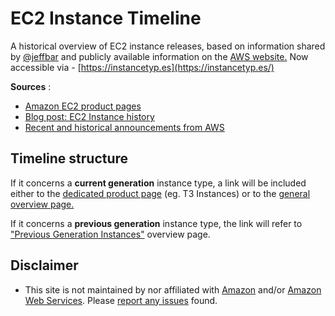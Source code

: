 # EC2 Instance Timeline
A historical overview of EC2 instance releases, based on information shared by [@jeffbar](https://mobile.twitter.com/jeffbarr) and publicly available information on the [AWS website.](https://aws.amazon.com) Now accessible via - [https://instancetyp.es](https://instancetyp.es/)

**Sources** :
* [Amazon EC2 product pages](https://aws.amazon.com/ec2)
* [Blog post: EC2 Instance history](https://aws.amazon.com/blogs/aws/ec2-instance-history/)
* [Recent and historical announcements from AWS](https://aws.amazon.com/new/)

## Timeline structure
If it concerns a **current generation** instance type, a link will be included either to the [dedicated product page](https://aws.amazon.com/ec2/instance-types/t3/) (eg. T3 Instances) or to the [general overview page.](https://aws.amazon.com/ec2/instance-types/)

If it concerns a **previous generation** instance type, the link will refer to ["Previous Generation Instances"](https://aws.amazon.com/ec2/previous-generation/) overview page.

## Disclaimer
* This site is not maintained by nor affiliated with [Amazon](https://www.amazon.com/) and/or [Amazon Web Services](https://aws.amazon.com/). Please [report any issues](https://github.com/nrollr/ec2-timeline/issues) found.